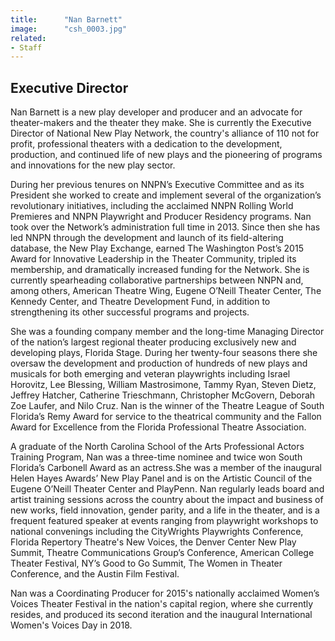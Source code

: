 ```yaml
---
title:      "Nan Barnett"
image:      "csh_0003.jpg"
related:
- Staff
---
```


## Executive Director

Nan Barnett is a new play developer and producer and an advocate for theater-makers and the theater they make. She is currently the Executive Director of National New Play Network, the country's alliance of 110 not for profit, professional theaters with a dedication to the development, production, and continued life of new plays and the pioneering of programs and innovations for the new play sector.

During her previous tenures on NNPN’s Executive Committee and as its President she worked to create and implement several of the organization’s revolutionary initiatives, including the acclaimed NNPN Rolling World Premieres and NNPN Playwright and Producer Residency programs. Nan took over the Network’s administration full time in 2013. Since then she has led NNPN through the development and launch of its field-altering database, the New Play Exchange, earned The Washington Post’s 2015 Award for Innovative Leadership in the Theater Community, tripled its membership, and dramatically increased funding for the Network. She is currently spearheading collaborative partnerships between NNPN and, among others, American Theatre Wing, Eugene O’Neill Theater Center, The Kennedy Center, and Theatre Development Fund, in addition to strengthening its other successful programs and projects.

She was a founding company member and the long-time Managing Director of the nation’s largest regional theater producing exclusively new and developing plays, Florida Stage. During her twenty-four seasons there she oversaw the development and production of hundreds of new plays and musicals for both emerging and veteran playwrights including Israel Horovitz, Lee Blessing, William Mastrosimone, Tammy Ryan, Steven Dietz, Jeffrey Hatcher, Catherine Trieschmann, Christopher McGovern, Deborah Zoe Laufer, and Nilo Cruz. Nan is the winner of the Theatre League of South Florida’s Remy Award for service to the theatrical community and the Fallon Award for Excellence from the Florida Professional Theatre Association.

A graduate of the North Carolina School of the Arts Professional Actors Training Program, Nan was a three-time nominee and twice won South Florida’s Carbonell Award as an actress.She was a member of the inaugural Helen Hayes Awards’ New Play Panel and is on the Artistic Council of the Eugene O’Neill Theater Center and PlayPenn. Nan regularly leads board and artist training sessions across the country about the impact and business of new works, field innovation, gender parity, and a life in the theater, and is a frequent featured speaker at events ranging from playwright workshops to national convenings including the CityWrights Playwrights Conference, Florida Repertory Theatre's New Voices, the Denver Center New Play Summit, Theatre Communications Group’s Conference, American College Theater Festival, NY’s Good to Go Summit, The Women in Theater Conference, and the Austin Film Festival.

Nan was a Coordinating Producer for 2015's nationally acclaimed Women’s Voices Theater Festival in the nation's capital region, where she currently resides, and produced its second iteration and the inaugural International Women's Voices Day in 2018.
